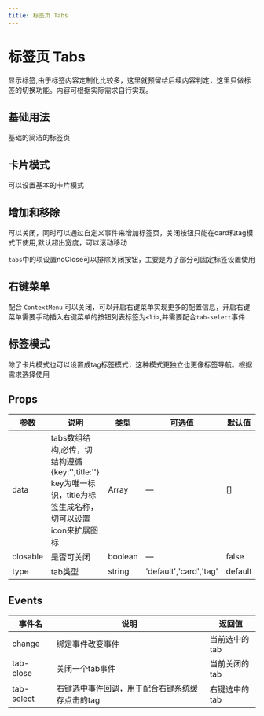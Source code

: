```yaml
---
title: 标签页 Tabs
---
```


<b-back-top></b-back-top>

# 标签页 Tabs

显示标签,由于标签内容定制化比较多，这里就预留给后续内容判定，这里只做标签的切换功能。内容可根据实际需求自行实现。

## 基础用法

基础的简洁的标签页

<preview path="./demo/Tabs/Basic.vue"></preview>

## 卡片模式

可以设置基本的卡片模式

<preview path="./demo/Tabs/Card.vue"></preview>

## 增加和移除

可以关闭，同时可以通过自定义事件来增加标签页，关闭按钮只能在card和tag模式下使用,默认超出宽度，可以滚动移动

`tabs`中的项设置noClose可以排除关闭按钮，主要是为了部分可固定标签设置使用

<preview path="./demo/Tabs/Add.vue"></preview>

## 右键菜单

配合 `ContextMenu` 可以关闭，可以开启右键菜单实现更多的配置信息，开启右键菜单需要手动插入右键菜单的按钮列表标签为`<li>`,并需要配合`tab-select`事件

<preview path="./demo/Tabs/ContextMenu.vue"></preview>

## 标签模式

除了卡片模式也可以设置成tag标签模式，这种模式更独立也更像标签导航。根据需求选择使用

<preview path="./demo/Tabs/TagType.vue"></preview>

## Props

| 参数     | 说明                                                                                                        | 类型    | 可选值                 | 默认值  |
| -------- | ----------------------------------------------------------------------------------------------------------- | ------- | ---------------------- | ------- |
| data     | tabs数组结构,必传，切结构遵循{key:'',title:''} key为唯一标识，title为标签生成名称，切可以设置icon来扩展图标 | Array   | —                      | []      |
| closable | 是否可关闭                                                                                                  | boolean | —                      | false   |
| type     | tab类型                                                                                                     | string  | 'default','card','tag' | default |

## Events

| 事件名     | 说明                                            | 返回值        |
| ---------- | ----------------------------------------------- | ------------- |
| change     | 绑定事件改变事件                                | 当前选中的tab |
| tab-close  | 关闭一个tab事件                                 | 当前关闭的tab |
| tab-select | 右键选中事件回调，用于配合右键系统缓存点击的tag | 右键选中的tab |
